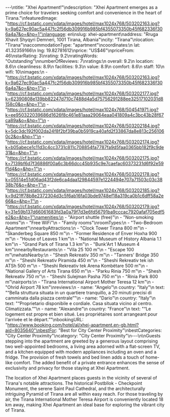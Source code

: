 ---\ntitle: "Xhei Apartment!"\ndescription: "Xhei Apartment emerges as a prime choice for travelers seeking comfort and convenience in the heart of Tirana."\nfeaturedImage: "https://cf.bstatic.com/xdata/images/hotel/max1024x768/503202163.jpg?k=9a627ec90ac5a447fc2f56db309916b985bf4355073350b45f682336f306a4a7&o=&hp=1"\nlanguage: en\nslug: xhei-apartment\naddress: "Rruga Xhavit Shyqyri Demneri, 1001 Tirana, Albania"\ncity: "Tirana"\nlocation: "Tirana"\naccommodationType: "apartment"\ncoordinates:\n  lat: 41.32359166\n  lng: 19.82781612\nprice: "US$46"\npriceFrom: 46\nstarRating: 3\nrating: 9.2\nratingWords: "Outstanding"\nnumberOfReviews: 7\nratings:\n  overall: 9.2\n  location: 8.6\n  cleanliness: 8.9\n  facilities: 9.3\n  value: 8.9\n  comfort: 8.6\n  staff: 10\n  wifi: 10\nimages:\n  - "https://cf.bstatic.com/xdata/images/hotel/max1024x768/503202163.jpg?k=9a627ec90ac5a447fc2f56db309916b985bf4355073350b45f682336f306a4a7&o=&hp=1"\n  - "https://cf.bstatic.com/xdata/images/hotel/max1024x768/503202177.jpg?k=62390808e139bb82247d710c7488d4a5d75756291288ee32517102031d8158c0&o=&hp=1"\n  - "https://cf.bstatic.com/xdata/images/hotel/max1024x768/504541971.jpg?k=ee950322039686d1626f8c461e81aaa29064eaa041809a4c3bc43b28f67ca89a&o=&hp=1"\n  - "https://cf.bstatic.com/xdata/images/hotel/max1024x768/503202184.jpg?k=5dc3dc192f002da24f8f2bf39ba0b5919ca40afd2f33867da8e813c2561060c2&o=&hp=1"\n  - "https://cf.bstatic.com/xdata/images/hotel/max1024x768/503202174.jpg?k=b05abece1c11d3c4cc3731c811c708854fa7787fa9d5faa0365bb182f9c9de31&o=&hp=1"\n  - "https://cf.bstatic.com/xdata/images/hotel/max1024x768/503202175.jpg?k=7139bf6d7f36886f00a6c3b66dcc45b935c9e7caefac60373231d6f92e59f1d4&o=&hp=1"\n  - "https://cf.bstatic.com/xdata/images/hotel/max1024x768/503202178.jpg?k=05514e51d06ad43f2de6ca4daa129844597e1224494e707a71503c03c3838b76&o=&hp=1"\n  - "https://cf.bstatic.com/xdata/images/hotel/max1024x768/503202185.jpg?k=9d21ff78b8e2372304d3c5f6ab16fa03bde9748ef18a319ca0b1c6dff58a2e66&o=&hp=1"\n  - "https://cf.bstatic.com/xdata/images/hotel/max1024x768/503202179.jpg?k=31e59b137d66061683fd3a0a79f7d3e6fd56791ba9cccac7920afaf705edf5e2&o=&hp=1"\namenities:\n  - "Airport shuttle (free)"\n  - "Non-smoking rooms"\n  - "Free WiFi"\n  - "Family rooms"\nroomTypes:\n  - "Two-Bedroom Apartment"\nnearbyAttractions:\n  - "Clock Tower Tirana 800 m"\n  - "Skanderbeg Square 850 m"\n  - "Former Residence of Enver Hoxha 900 m"\n  - "House of Leaves 1 km"\n  - "National Museum of History Albania 1.1 km"\n  - "Grand Park of Tirana 1.3 km"\n  - "Bunk'Art 1 Museum 4 km"\nnearbyRestaurants:\n  - "Vila 25 100 m"\n  - "Escape 100 m"\nwhatsNearby:\n  - "Shesh Rekreativ 350 m"\n  - "Tanners' Bridge 350 m"\n  - "Sheshi Rekreativ Piramida 450 m"\n  - "Sheshi Rekreativ tek ish ATSh 500 m"\n  - "Sheshi Rekreativ tek Arena Kombëtare 500 m"\n  - "National Gallery of Arts Tirana 650 m"\n  - "Parku Rinia 750 m"\n  - "Shesh Rekreativ 750 m"\n  - "Sheshi Sulejman Pasha 750 m"\n  - "Rinia Park 800 m"\nairports:\n  - "Tirana International Airport Mother Teresa 12 km"\n  - "Ohrid Airport 78 km"\nreviews:\n  - name: "Angelo"\n    country: "Italy"\n    text: "“Bella struttura situata in un quartiere tranquillo, a 20 minuti precisi di camminata dalla piazza centrale”"\n  - name: "Dario"\n    country: "Italy"\n    text: "“Proprietario disponibile e cordiale. Casa situata vicino al centro. Climatizzata.”"\n  - name: "Alexandre"\n    country: "France"\n    text: "“Le logement est propre et bien situé. Les propriétaires sont arrangeant pour l'arrivée et le départ.”"\nbookingURL: "https://www.booking.com/hotel/al/xhei-apartment.en-gb.html?aid=8035640"\nbestFor: "Best for City Center Proximity"\nbestCategories: "City Center Proximity"\ncategory: "City Center Proximity"\n---\n\nGuests stepping into the apartment are greeted by a generous layout comprising two well-appointed bedrooms, a living area adorned with a flat-screen TV, and a kitchen equipped with modern appliances including an oven and a fridge. The provision of fresh towels and bed linen adds a touch of home-like comfort. The added benefit of a private entrance enhances the sense of exclusivity and privacy for those staying at Xhei Apartment.

The location of Xhei Apartment places guests in the vicinity of several of Tirana's notable attractions. The historical Postbllok - Checkpoint Monument, the serene Saint Paul Cathedral, and the architecturally intriguing Pyramid of Tirana are all within easy reach. For those traveling by air, the Tirana International Mother Teresa Airport is conveniently located 18 km away, making Xhei Apartment an ideal base for exploring the vibrant city of Tirana.